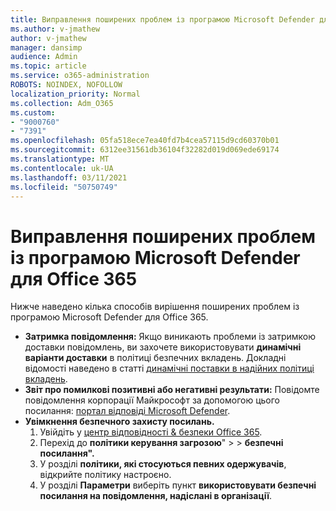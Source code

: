 ```yaml
---
title: Виправлення поширених проблем із програмою Microsoft Defender для Office 365
ms.author: v-jmathew
author: v-jmathew
manager: dansimp
audience: Admin
ms.topic: article
ms.service: o365-administration
ROBOTS: NOINDEX, NOFOLLOW
localization_priority: Normal
ms.collection: Adm_O365
ms.custom:
- "9000760"
- "7391"
ms.openlocfilehash: 05fa518ece7ea40fd7b4cea57115d9cd60370b01
ms.sourcegitcommit: 6312ee31561db36104f32282d019d069ede69174
ms.translationtype: MT
ms.contentlocale: uk-UA
ms.lasthandoff: 03/11/2021
ms.locfileid: "50750749"
---
```

# <a name="fix-common-problems-with-microsoft-defender-for-office-365"></a>Виправлення поширених проблем із програмою Microsoft Defender для Office 365

Нижче наведено кілька способів вирішення поширених проблем із програмою Microsoft Defender для Office 365.

- **Затримка повідомлення:** Якщо виникають проблеми із затримкою доставки повідомлень, ви захочете використовувати **динамічні варіанти доставки** в політиці безпечних вкладень. Докладні відомості наведено в статті [динамічні поставки в надійних політиці вкладень](https://go.microsoft.com/fwlink/?linkid=2094106).
- **Звіт про помилкові позитивні або негативні результати:** Повідомте повідомлення корпорації Майкрософт за допомогою цього посилання: [портал відповіді Microsoft Defender](https://go.microsoft.com/fwlink/?linkid=2092835).
- **Увімкнення безпечного захисту посилань.**
    1. Увійдіть у [центр відповідності & безпеки Office 365](https://go.microsoft.com/fwlink/p/?linkid=2077143).
    2. Перехід до **політики керування загрозою**"  >    >  **безпечні посилання".**
    3. У розділі **політики, які стосуються певних одержувачів**, відкрийте політику настроєно.
    4. У розділі **Параметри** виберіть пункт **використовувати безпечні посилання на повідомлення, надіслані в організації**.

